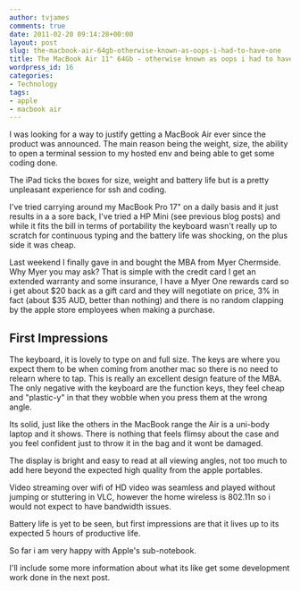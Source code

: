 ```yaml
---
author: tvjames
comments: true
date: 2011-02-20 09:14:28+00:00
layout: post
slug: the-macbook-air-64gb-otherwise-known-as-oops-i-had-to-have-one
title: The MacBook Air 11" 64Gb - otherwise known as oops i had to have one
wordpress_id: 16
categories:
- Technology
tags:
- apple
- macbook air
---
```


I was looking for a way to justify getting a MacBook Air ever since the product was announced. The main reason being the weight, size, the ability to open a terminal session to my hosted env and being able to get some coding done.





The iPad ticks the boxes for size, weight and battery life but is a pretty unpleasant experience for ssh and coding.





I've tried carrying around my MacBook Pro 17" on a daily basis and it just results in a a sore back, I've tried a HP Mini (see previous blog posts) and while it fits the bill in terms of portability the keyboard wasn't really up to scratch for continuous typing and the battery life was shocking, on the plus side it was cheap.





Last weekend I finally gave in and bought the MBA from Myer Chermside. Why Myer you may ask? That is simple with the credit card I get an extended warranty and some insurance, I have a Myer One rewards card so i get about $20 back as a gift card and they will negotiate on price, 3% in fact (about $35 AUD, better than nothing) and there is no random clapping by the apple store employees when making a purchase.





## First Impressions





The keyboard, it is lovely to type on and full size. The keys are where you expect them to be when coming from another mac so there is no need to relearn where to tap. This is really an excellent design feature of the MBA. The only negative with the keyboard are the function keys, they feel cheap and "plastic-y" in that they wobble when you press them at the wrong angle.





Its solid, just like the others in the MacBook range the Air is a uni-body laptop and it shows. There is nothing that feels flimsy about the case and you feel confident just to throw it in the bag and it wont be damaged.





The display is bright and easy to read at all viewing angles, not too much to add here beyond the expected high quality from the apple portables.





Video streaming over wifi of HD video was seamless and played without jumping or stuttering in VLC, however the home wireless is 802.11n so i would not expect to have bandwidth issues.





Battery life is yet to be seen, but first impressions are that it lives up to its expected 5 hours of productive life.





So far i am very happy with Apple's sub-notebook.





I'll include some more information about what its like get some development work done in the next post.



